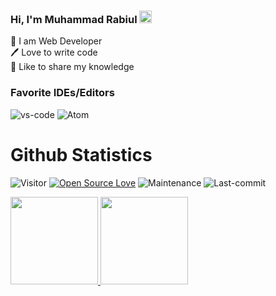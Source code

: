 ### Hi, I'm Muhammad Rabiul <img src="https://media.giphy.com/media/hvRJCLFzcasrR4ia7z/giphy.gif" width="20">
👑 I am Web Developer <br>
🖊️ Love to write code <br>
🎤 Like to share my knowledge <br>

### Favorite IDEs/Editors 

![vs-code](https://img.shields.io/badge/-VS%20Code-007ACC?style=for-the-badge&logo=visual-studio-code)
![Atom](https://img.shields.io/badge/Atom-%2366595C.svg?style=for-the-badge&logo=atom&logoColor=white)


# Github Statistics

![Visitor](https://komarev.com/ghpvc/?username=rabiul6amz&color=blueviolet&style=flat-square) 
[![Open Source Love](https://badges.frapsoft.com/os/v1/open-source.svg?v=103)](https://github.com/rabiul6am)
![Maintenance](https://img.shields.io/badge/Maintained%3F-yes-green.svg?style=flat-square&color=brightgreen)
![Last-commit](https://img.shields.io/github/last-commit/rabiul6am/rabiul6am?style=flat-square&color=blueviolet)


<div>
  <a href="https://github.com/rabiul6am">
  <img height="140em" src="https://github-readme-stats.vercel.app/api?username=rabiul6am&show_icons=true&theme=radical&include_all_commits=true&count_private=true"/>
  <img height="140em" src="https://github-readme-stats.vercel.app/api/top-langs/?username=rabiul6am&layout=compact&langs_count=7&theme=radical"/>
</div>
